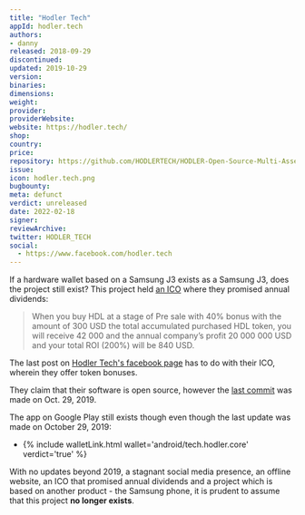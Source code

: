 ```yaml
---
title: "Hodler Tech"
appId: hodler.tech
authors:
- danny
released: 2018-09-29
discontinued: 
updated: 2019-10-29
version: 
binaries: 
dimensions: 
weight: 
provider: 
providerWebsite: 
website: https://hodler.tech/
shop: 
country: 
price: 
repository: https://github.com/HODLERTECH/HODLER-Open-Source-Multi-Asset-Wallet
issue: 
icon: hodler.tech.png
bugbounty: 
meta: defunct
verdict: unreleased
date: 2022-02-18
signer: 
reviewArchive: 
twitter: HODLER_TECH
social: 
  - https://www.facebook.com/hodler.tech
---
```


If a hardware wallet based on a Samsung J3 exists as a Samsung J3, does the project still exist? This project held [an ICO](https://medium.com/@cryptoyoga/hodler-the-only-ico-with-an-annual-83de9463f26b) where they promised annual dividends:

> When you buy HDL at a stage of Pre sale with 40% bonus with the amount of 300 USD the total accumulated purchased HDL token, you will receive 42 000 and the annual company’s profit 20 000 000 USD and your total ROI (200%) will be 840 USD.

The last post on [Hodler Tech's facebook page](https://www.facebook.com/hodler.tech/posts/1888548787887072) has to do with their ICO, wherein they offer token bonuses.

They claim that their software is open source, however the [last commit](https://github.com/HODLERTECH/HODLER-Open-Source-Multi-Asset-Wallet/commit/a8c54ecfc569d0ee959b6f0e7826c4ee4b5c4848) was made on Oct. 29, 2019.

The app on Google Play still exists though even though the last update was made on October 29, 2019:

- {% include walletLink.html wallet='android/tech.hodler.core' verdict='true' %}

With no updates beyond 2019, a stagnant social media presence, an offline website, an ICO that promised annual dividends and a project which is based on another product - the Samsung phone, it is prudent to assume that this project **no longer exists**.